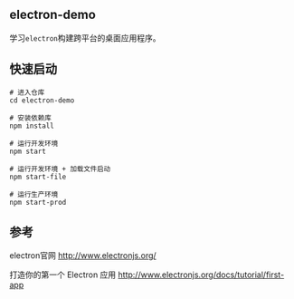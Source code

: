 ## electron-demo

学习`electron`构建跨平台的桌面应用程序。

## 快速启动

```
# 进入仓库
cd electron-demo

# 安装依赖库
npm install

# 运行开发环境
npm start

# 运行开发环境 + 加载文件启动
npm start-file

# 运行生产环境
npm start-prod
```

## 参考

electron官网 http://www.electronjs.org/

打造你的第一个 Electron 应用 http://www.electronjs.org/docs/tutorial/first-app
